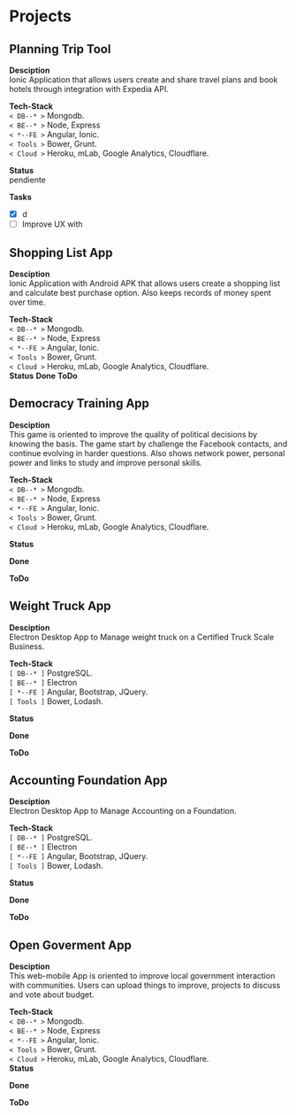 # Projects

## Planning Trip Tool
**Desciption**  
Ionic Application that allows users create and share travel plans and book hotels through integration with Expedia API.  

**Tech-Stack**  
`< DB--* >` Mongodb.  
`< BE--* >` Node, Express  
`< *--FE >` Angular, Ionic.   
`< Tools >` Bower, Grunt.  
`< Cloud >` Heroku, mLab, Google Analytics, Cloudflare.  

**Status**  
pendiente  

**Tasks**
  - [x] d
  - [ ] Improve UX with

## Shopping List App
**Desciption**  
Ionic Application with Android APK that allows users create a shopping list and calculate best purchase option. Also keeps records of money spent over time.

**Tech-Stack**  
`< DB--* >` Mongodb.  
`< BE--* >` Node, Express  
`< *--FE >` Angular, Ionic.   
`< Tools >` Bower, Grunt.  
`< Cloud >` Heroku, mLab, Google Analytics, Cloudflare.   
**Status**
**Done**
**ToDo**

## Democracy Training App
**Desciption**  
This game is oriented to improve the quality of political decisions by knowing the basis. The game start by challenge the Facebook contacts, and continue evolving in harder questions. Also shows network power, personal power and links to study and improve personal skills.

**Tech-Stack**  
`< DB--* >` Mongodb.  
`< BE--* >` Node, Express  
`< *--FE >` Angular, Ionic.   
`< Tools >` Bower, Grunt.  
`< Cloud >` Heroku, mLab, Google Analytics, Cloudflare.  

**Status**

**Done**

**ToDo**

## Weight Truck App
**Desciption**  
Electron Desktop App to Manage weight truck on a Certified Truck Scale Business.

**Tech-Stack**  
`[ DB--* ]` PostgreSQL.  
`[ BE--* ]` Electron  
`[ *--FE ]` Angular, Bootstrap, JQuery.   
`[ Tools ]` Bower, Lodash.  

**Status**  

**Done**  

**ToDo**  

## Accounting Foundation App
**Desciption**  
Electron Desktop App to Manage Accounting on a Foundation.

**Tech-Stack**  
`[ DB--* ]` PostgreSQL.  
`[ BE--* ]` Electron  
`[ *--FE ]` Angular, Bootstrap, JQuery.   
`[ Tools ]` Bower, Lodash.  

**Status**  

**Done**  

**ToDo**  

## Open Goverment App
**Desciption**  
This web-mobile App is oriented to improve local government interaction with communities. Users can upload things to improve, projects to discuss and vote about budget.

**Tech-Stack**  
`< DB--* >` Mongodb.  
`< BE--* >` Node, Express  
`< *--FE >` Angular, Ionic.   
`< Tools >` Bower, Grunt.  
`< Cloud >` Heroku, mLab, Google Analytics, Cloudflare.  
**Status**  

**Done**  

**ToDo**  
